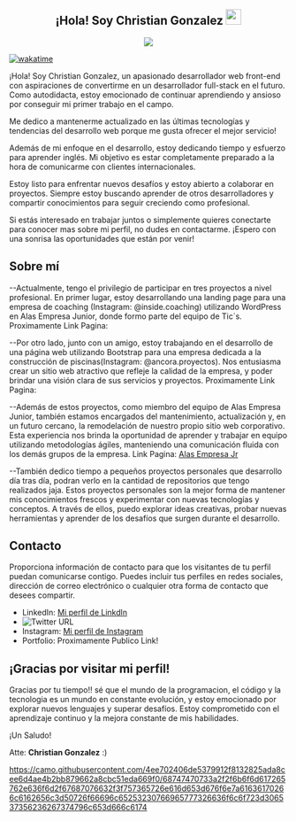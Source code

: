 

<h2 align="center">
  ¡Hola! Soy Christian Gonzalez 
  <img src="https://media.giphy.com/media/hvRJCLFzcasrR4ia7z/giphy.gif" width="28">
</h2>

<p align="center">
  <a href="https://github.com/alsiam"><img src="https://readme-typing-svg.herokuapp.com/?lines=Programador%20Autodidacta;&center=true&width=380&height=45"></a>
</p>

[![wakatime](https://wakatime.com/badge/user/eebb3dd8-d9b2-40de-9b88-6fd6cac99dbc.svg)](https://wakatime.com/@eebb3dd8-d9b2-40de-9b88-6fd6cac99dbc)



¡Hola! Soy Christian Gonzalez, un apasionado desarrollador web front-end con aspiraciones de convertirme en un desarrollador full-stack en el futuro. Como autodidacta, estoy emocionado de continuar aprendiendo y ansioso por conseguir mi primer trabajo en el campo.

Me dedico a mantenerme actualizado en las últimas tecnologías y tendencias del desarrollo web porque me gusta ofrecer el mejor servicio!

Además de mi enfoque en el desarrollo, estoy dedicando tiempo y esfuerzo para aprender inglés. Mi objetivo es estar completamente preparado a la hora de comunicarme con clientes internacionales.

Estoy listo para enfrentar nuevos desafíos y estoy abierto a colaborar en proyectos. Siempre estoy buscando aprender de otros desarrolladores y compartir conocimientos para seguir creciendo como profesional.

Si estás interesado en trabajar juntos o simplemente quieres conectarte para conocer mas sobre mi perfil, no dudes en contactarme. ¡Espero con una sonrisa las oportunidades que están por venir!


## Sobre mí 
--Actualmente, tengo el privilegio de participar en tres proyectos a nivel profesional. 
En primer lugar, estoy desarrollando una landing page para una empresa de coaching (Instagram: @inside.coaching) utilizando WordPress en Alas Empresa Junior, donde formo parte del equipo de Tic´s. Proximamente Link Pagina:

--Por otro lado, junto con un amigo, estoy trabajando en el desarrollo de una página web utilizando Bootstrap para una empresa dedicada a la construcción de piscinas(Instagram: @ancora.proyectos). Nos entusiasma crear un sitio web atractivo que refleje la calidad de la empresa, y poder brindar una visión clara de sus servicios y proyectos. Proximamente Link Pagina:

--Además de estos proyectos, como miembro del equipo de Alas Empresa Junior, también estamos encargados del mantenimiento, actualización y, en un futuro cercano, la remodelación de nuestro propio sitio web corporativo. Esta experiencia nos brinda la oportunidad de aprender y trabajar en equipo utilizando metodologías ágiles, manteniendo una comunicación fluida con los demás grupos de la empresa. Link Pagina: [Alas Empresa Jr](https://www.alasempresajunior.com.ar/)


--También dedico tiempo a pequeños proyectos personales que desarrollo día tras día, podran verlo en la cantidad de repositorios que tengo realizados jaja.
Estos proyectos personales son la mejor forma de mantener mis conocimientos frescos y experimentar con nuevas tecnologías y conceptos. A través de ellos, puedo explorar ideas creativas, probar nuevas herramientas y aprender de los desafíos que surgen durante el desarrollo.


## Contacto

Proporciona información de contacto para que los visitantes de tu perfil puedan comunicarse contigo. Puedes incluir tus perfiles en redes sociales, dirección de correo electrónico o cualquier otra forma de contacto que desees compartir.

- LinkedIn: [Mi perfil de Linkdln](https://www.linkedin.com/in/christian-isaac-gonzalez-developer-web-fullstack/)
- ![Twitter URL](https://img.shields.io/twitter/url?label=Twitter&style=social&url=https%3A%2F%2Ftwitter.com%2FChristianG099)
- Instagram: [Mi perfil de Instagram](https://www.instagram.com/christian.gonzalez_14/)
- Portfolio: Proximamente Publico Link!


## ¡Gracias por visitar mi perfil!
Gracias por tu tiempo!! sé que el mundo de la programacion, el código y la tecnologia es un mundo en constante evolución, y estoy emocionado por explorar nuevos lenguajes y superar desafíos. Estoy comprometido con el aprendizaje continuo y la mejora constante de mis habilidades.

¡Un Saludo!

Atte: **Christian Gonzalez** :)

https://camo.githubusercontent.com/4ee702406de5379912f8132825ada8cee6d4ae4b2bb879662a8cbc51eda669f0/68747470733a2f2f6b6f6d617265762e636f6d2f67687076632f3f757365726e616d653d676f6e7a61636170266c6162656c3d50726f66696c65253230766965777326636f6c6f723d306537356236267374796c653d666c6174
